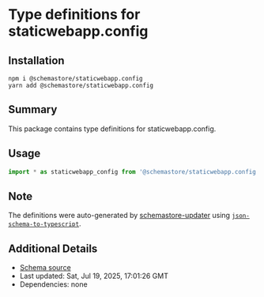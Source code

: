 # Type definitions for staticwebapp.config

## Installation

```
npm i @schemastore/staticwebapp.config
yarn add @schemastore/staticwebapp.config
```

## Summary

This package contains type definitions for staticwebapp.config.

## Usage

```ts
import * as staticwebapp_config from '@schemastore/staticwebapp.config';
```

## Note

The definitions were auto-generated by [schemastore-updater](https://github.com/ffflorian/schemastore-updater) using [`json-schema-to-typescript`](https://www.npmjs.com/package/json-schema-to-typescript).

## Additional Details

* [Schema source](https://github.com/SchemaStore/schemastore/tree/master/src/schemas/json/staticwebapp.config)
* Last updated: Sat, Jul 19, 2025, 17:01:26 GMT
* Dependencies: none
